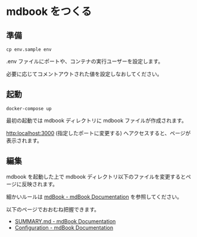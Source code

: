 # mdbook をつくる

## 準備

```shell
cp env.sample env
```

.env ファイルにポートや、コンテナの実行ユーザーを設定します。

必要に応じてコメントアウトされた値を設定しなおしてください。

## 起動

```shell
docker-compose up
```

最初の起動では mdbook ディレクトリに mdbook ファイルが作成されます。

[http:localhost:3000](http:localhost:3000) (指定したポートに変更する) へアクセスすると、ページが表示されます。

## 編集

mdbook を起動した上で mdbook ディレクトリ以下のファイルを変更するとページに反映されます。

細かいルールは [mdBook \- mdBook Documentation](https://rust-lang-nursery.github.io/mdBook/) を参照してください。

以下のページでおおむね把握できます。

- [SUMMARY\.md \- mdBook Documentation](https://rust-lang-nursery.github.io/mdBook/format/summary.html)
- [Configuration \- mdBook Documentation](https://rust-lang-nursery.github.io/mdBook/format/config.html)
